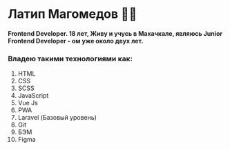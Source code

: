 # Латип Магомедов 👨‍💻
#### Frontend Developer. 18 лет, Живу  и учусь в Махачкале, являюсь Junior Frontend Developer - ом уже около двух лет.
### Владею такими технологиями как:
 1. HTML
 2. CSS
 3. SCSS
 4. JavaScript
 5. Vue Js
 6. PWA
 7. Laravel (Базовый уровень)
 8. Git
 9. БЭМ
 10. Figma 

